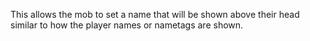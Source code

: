 This allows the mob to set a name that will be shown above their head similar to how the player
names or nametags are shown.